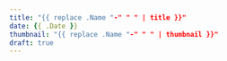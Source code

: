 ```yaml
---
title: "{{ replace .Name "-" " " | title }}"
date: {{ .Date }}
thumbnail: "{{ replace .Name "-" " " | thumbnail }}"
draft: true
---
```


